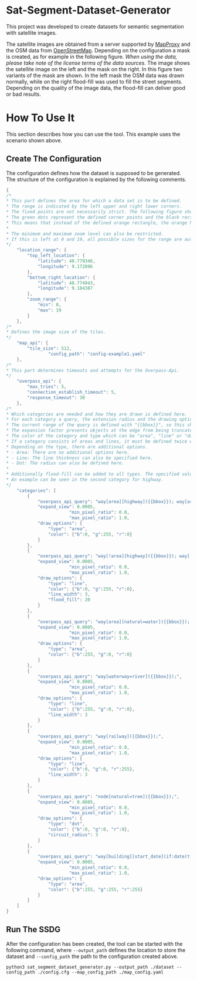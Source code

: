 # Sat-Segment-Dataset-Generator

This project was developed to create datasets for semantic segmentation with satellite images. 

The satellite images are obtained from a server supported by [MapProxy](https://mapproxy.org/) and the OSM data from [OpenStreetMap](https://www.openstreetmap.org). Depending on the configuration a mask is created, as for example in the following figure.
*When using the data, please take note of the license terms of the data sources.* The image shows the satellite image on the left and the mask on the right. In this figure two variants of the mask are shown.
In the left mask the OSM data was drawn normally, while on the right flood-fill was used to fill the street segments.
Depending on the quality of the image data, the flood-fill can deliver good or bad results.

# How To Use It

This section describes how you can use the tool. This example uses the scenario shown above.

## Create The Configuration

The configuration defines how the dataset is supposed to be generated. The structure of the configuration is explained by the following comments.

```java
{
/*
* This part defines the area for which a data set is to be defined.
* The range is indicated by the left upper and right lower corners.
* The fixed points are not necessarily strict. The following figure shows this using an example. 
* The green dots represent the defined corner points and the black rectangle the tiles.
* This means that instead of the defined orange rectangle, the orange highlighted area is included (under certain zoom-levels).
*
* The minimum and maximum zoom level can also be restricted. 
* If this is left at 0 and 19, all possible sizes for the range are automatically created.
*/
    "location_range": {
        "top_left_location": {
            "latitude": 48.779346,
            "longitude": 9.172896
        },
        "bottom_right_location": {
            "latitude": 48.774943,
            "longitude": 9.184387
        },
        "zoom_range": {
            "min": 0,
            "max": 19
        }
    },
/*
* Defines the image size of the tiles.
*/
	"map_api": {
		"tile_size": 512,
                "config_path": "config-example1.yaml"
	},
/*
* This part determines timeouts and attempts for the Overpass-Api.
*/
    "overpass_api": {
		"max_tries": 5,
		"connection_establish_timeout": 5,
		"response_timeout": 30 
	},
/*
* Which categories are needed and how they are drawn is defined here.
* For each category a query, the extension radius and the drawing options are specified.
* The current range of the query is defined with "{{bbox}}", so this should be included in every query.
* The expansion factor prevents objects at the edge from being truncated by the query.
* The color of the category and type which can be "area", "line" or "dot" is always specified in the drawing options.
* If a category consists of areas and lines, it must be defined twice with the same color as in the example water and highway.
* Depending on the type, there are additional options.
* - Area: There are no additional options here.
* - Line: The line thickness can also be specified here.
* - Dot: The radius can also be defined here.
* 
* Additionally flood-fill can be added to all types. The specified value determines the threshold.
* An example can be seen in the second category for highway.
*/
	"categories": [
	    {
			"overpass_api_query": "way[area][highway]({{bbox}}); way[area][amenity=parking]({{bbox}});",
			"expand_view": 0.0005,
                        "min_pixel_ratio": 0.0,
                        "max_pixel_ratio": 1.0,
			"draw_options": {
				"type": "area",
				"color": {"b":0, "g":255, "r":0}
			}
	    },
	    {
			"overpass_api_query": "way[!area][highway]({{bbox}}); way[!area][amenity=parking]({{bbox}});",
			"expand_view": 0.0005,
                        "min_pixel_ratio": 0.0,
                        "max_pixel_ratio": 1.0,
			"draw_options": {
				"type": "line",
				"color": {"b":0, "g":255, "r":0},
				"line_width": 3,
				"flood_fill": 20
			}
	    },
	    {
			"overpass_api_query": "way[area][natural=water]({{bbox}}); way[area][natural=dam]({{bbox}});",
			"expand_view": 0.0005,
                        "min_pixel_ratio": 0.0,
                        "max_pixel_ratio": 1.0,
			"draw_options": {
				"type": "area",
				"color": {"b":255, "g":0, "r":0}
			}
	    },
	    {
			"overpass_api_query": "way[waterway=river]({{bbox}});",
			"expand_view": 0.0005,
                        "min_pixel_ratio": 0.0,
                        "max_pixel_ratio": 1.0,
			"draw_options": {
				"type": "line",
				"color": {"b":255, "g":0, "r":0},
				"line_width": 3
			}
	    },
	    {
			"overpass_api_query": "way[railway]({{bbox}});",
			"expand_view": 0.0005,
                        "min_pixel_ratio": 0.0,
                        "max_pixel_ratio": 1.0,
			"draw_options": {
				"type": "line",
				"color": {"b":0, "g":0, "r":255},
				"line_width": 3
			}
	    },
	    {
			"overpass_api_query": "node[natural=tree]({{bbox}});",
			"expand_view": 0.0005,
                        "min_pixel_ratio": 0.0,
                        "max_pixel_ratio": 1.0,
			"draw_options": {
				"type": "dot",
				"color": {"b":0, "g":0, "r":0},
				"circuit_radius": 3
			}
	    },
	    {
			"overpass_api_query": "way[building][start_date](if:date(t[start_date])>1900 && date(t[start_date])<2020)({{bbox}});",
			"expand_view": 0.0005,
                        "min_pixel_ratio": 0.0,
                        "max_pixel_ratio": 1.0,
			"draw_options": {
				"type": "area",
				"color": {"b":255, "g":255, "r":255}
			}
	    }
	]
}
```

## Run The SSDG
After the configuration has been created, the tool can be started with the following command, where `--output_path` defines the location to store the dataset and `--config_path` the path to the configuration created above. 

```
python3 sat_segment_dataset_generator.py --output_path ./dataset --config_path ./config.cfg --map_config_path ./map_config.yaml
```
